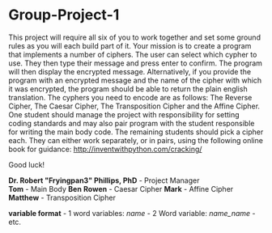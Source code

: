 # Group-Project-1
This project will require all six of you to work together and set some ground rules as you will each build part of it.
Your mission is to create a program that implements a number of ciphers.  The user can select which cypher to use.  They then type their message and press enter to confirm.  The program will then display the encrypted message.
Alternatively, if you provide the program with an encrypted message and the name of the cipher with which it was encrypted, the program should be able to return the plain english translation.
The cyphers you need to encode are as follows: The Reverse Cipher, The Caesar Cipher, The Transposition Cipher and the Affine Cipher.
One student should manage the project with responsibility for setting coding standards and may also pair program with the student responsible for writing the main body code.  The remaining students should pick a cipher each.  They can either work separately, or in pairs, using the following online book for guidance: http://inventwithpython.com/cracking/

Good luck!


**Dr. Robert "Fryingpan3" Phillips, PhD** - Project Manager  
**Tom**     - Main Body 
**Ben**
**Rowen**   - Caesar Cipher 
**Mark**    - Affine Cipher 
**Matthew** - Transposition Cipher 

**variable format** - 1 word variables: *name*
                    - 2 Word variable: *name_name*
                    - etc.
